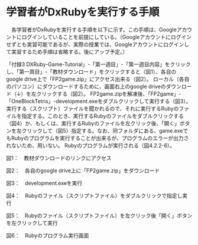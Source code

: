 学習者がDxRubyを実行する手順
=========================

　各学習者がDxRubyを実行する手順を以下に示す。この手順は、Googleアカウントにログインしていることを前提にしている。（Googleアカウントにログインせずとも実習可能であるが、実際の授業では、Googleアカウントにログインして実習するため手順は省略する。後にアップ予定。）　

「付録3 DXRuby-Game-Tutorial」-「第一週目」-「第一週目内容」をクリックし、「第一周目」-「教材ダウンロード」をクリックすると（図1）、各自のgoogle drive上で「FP2game.zip」にアクセス出来る（図2）。
ローカル（各自のパソコン）にダウンロードするために、画面右上のgoogle driveのダウンロード（↓）を左クリックする（図2）。
FP2game.zipを解凍後、「FP2game」-「OneBlockTetris」-development.exeをダブルクリックして実行する（図3）。
実行する（スクリプト）ファイルを聞かれるので、それに実行するRubyのファイルを指定する。このとき、実行するRubyのファイルをダブルクリックする（図4）か、もしくは、実行するRubyのファイルを左クリック後、「開く」ボタンを左クリックして（図5）指定する。なお、同フォルダにある、game.exeでもRubyのプログラムを実行することが出来るが、プログラムのエラーが出力されないため、用いない。
Rubyのプログラムが実行される（図4.2.2-6）。


図1：　教材ダウンロードのリンクにアクセス

図2：　各自のgoogle drive上に「FP2game.zip」をダウンロード

図3：　development.exeを実行

図4：　Rubyのファイル（スクリプトファイル）をダブルクリックで指定し実行

図5：　Rubyのファイル（スクリプトファイル）を左クリック後「開く」ボタンを左クリックして実行

図6：　Rubyのプログラム実行画面

